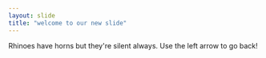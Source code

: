 ```yaml
---
layout: slide
title: "welcome to our new slide"
---
```

Rhinoes have horns but they're silent always.
Use the left arrow to go back!
